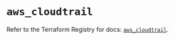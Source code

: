# `aws_cloudtrail`

Refer to the Terraform Registry for docs: [`aws_cloudtrail`](https://registry.terraform.io/providers/hashicorp/aws/6.17.0/docs/resources/cloudtrail).
